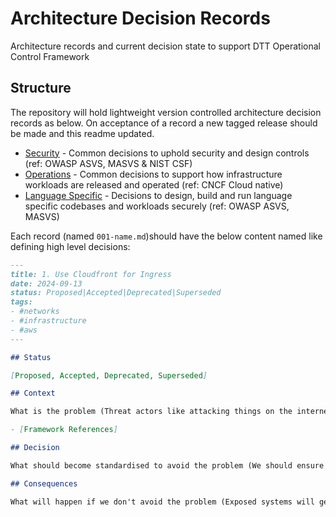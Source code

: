 # Architecture Decision Records

Architecture records and current decision state to support DTT Operational Control Framework

## Structure

The repository will hold lightweight version controlled architecture decision records as below. On acceptance of a record a new tagged release should be made and this readme updated.

- [Security](/security/) - Common decisions to uphold security and design controls (ref: OWASP ASVS, MASVS & NIST CSF)
- [Operations](/operations/) - Common decisions to support how infrastructure workloads are released and operated (ref: CNCF Cloud native)
- [Language Specific](/language-specific/) - Decisions to design, build and run language specific codebases and workloads securely (ref: OWASP ASVS, MASVS)

Each record (named `001-name.md`)should have the below content named like defining high level decisions:

```markdown
---
title: 1. Use Cloudfront for Ingress
date: 2024-09-13
status: Proposed|Accepted|Deprecated|Superseded
tags:
- #networks
- #infrastructure
- #aws
---

## Status

[Proposed, Accepted, Deprecated, Superseded]

## Context

What is the problem (Threat actors like attacking things on the internet)

- [Framework References]

## Decision

What should become standardised to avoid the problem (We should ensure all inbound traffic from internet is logged/monitored/controlled)

## Consequences

What will happen if we don't avoid the problem (Exposed systems will get compromised)
```